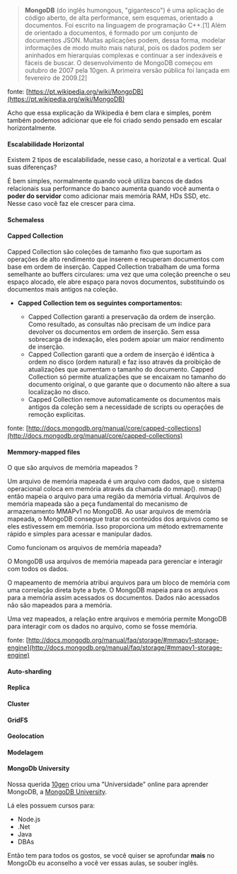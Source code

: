 > **MongoDB** (do inglês humongous, "gigantesco") é uma aplicação de código aberto, de alta performance, sem esquemas, orientado a documentos. Foi escrito na linguagem de programação C++.[1] Além de orientado a documentos, é formado por um conjunto de documentos JSON. Muitas aplicações podem, dessa forma, modelar informações de modo muito mais natural, pois os dados podem ser aninhados em hierarquias complexas e continuar a ser indexáveis e fáceis de buscar.
O desenvolvimento de MongoDB começou em outubro de 2007 pela 10gen. A primeira versão pública foi lançada em fevereiro de 2009.[2]

fonte: [https://pt.wikipedia.org/wiki/MongoDB](https://pt.wikipedia.org/wiki/MongoDB)

Acho que essa explicação da Wikipedia é bem clara e simples, porém também podemos adicionar que ele foi criado sendo pensado em escalar horizontalmente.

#### Escalabilidade Horizontal

Existem 2 tipos de escalabilidade, nesse caso, a horizotal e a vertical. Qual suas diferenças?

É bem simples, normalmente quando você utiliza bancos de dados relacionais sua performance do banco aumenta quando você aumenta o **poder do servidor** como adicionar mais memória RAM, HDs SSD, etc. Nesse caso você faz ele crescer para cima.

#### Schemaless

#### Capped Collection

Capped Collection são coleções de tamanho fixo que suportam as operações de alto rendimento que inserem e recuperam documentos com base em ordem de inserção. Capped Collection trabalham de uma forma semelhante ao buffers circulares: uma vez que uma coleção preenche o seu espaço alocado, ele abre espaço para novos documentos, substituindo os documentos mais antigos na coleção.

 - **Capped Collection tem os seguintes comportamentos:**

     - Capped Collection garanti a preservação da ordem de inserção. Como resultado, as consultas não precisam de um índice para devolver os documentos em ordem de inserção. Sem essa sobrecarga de indexação, eles podem apoiar um maior rendimento de inserção.
     - Capped Collection garanti que a ordem de inserção é idêntica à ordem no disco (ordem natural) e faz isso através da proibição de atualizações que aumentam o tamanho do documento. Capped Collection só permite atualizações que se encaixam no tamanho do documento original, o que garante que o documento não altere a sua localização no disco.
     - Capped Collection remove automaticamente os documentos mais antigos da coleção sem a necessidade de scripts ou operações de remoção explícitas.

fonte: [http://docs.mongodb.org/manual/core/capped-collections](http://docs.mongodb.org/manual/core/capped-collections)

#### Memmory-mapped files

O que são arquivos de memória mapeados ? 

Um arquivo de memória mapeada é um arquivo com dados, que o sistema operacional coloca em memória através da chamada do mmap(). mmap() então mapeia o arquivo para uma região da memória virtual. Arquivos de memória mapeada são a peça fundamental do mecanismo de armazenamento 
MMAPv1 no MongoDB. Ao usar arquivos de memória mapeada, o MongoDB consegue tratar os conteúdos dos arquivos como se eles estivessem em memória. Isso proporciona um método extremamente rápido e simples para acessar e manipular dados.

Como funcionam os arquivos de memória mapeada?

O MongoDB usa arquivos de memória mapeada para gerenciar e interagir com todos os dados.

O mapeamento de memória atribui arquivos para um bloco de memória com uma correlação direta byte a byte. O MongoDB mapeia para os arquivos para a memória assim acessados os documentos. Dados não acessados não são mapeados para a memória.

Uma vez mapeados, a relação entre arquivos e memória permite MongoDB para interagir com os dados no arquivo, como se fosse memória.

fonte: [http://docs.mongodb.org/manual/faq/storage/#mmapv1-storage-engine](http://docs.mongodb.org/manual/faq/storage/#mmapv1-storage-engine)

#### Auto-sharding

#### Replica

#### Cluster

#### GridFS

#### Geolocation

#### Modelagem

#### MongoDb University

Nossa querida [10gen]() criou uma "Universidade" online para aprender MongoDB, a [MongoDB University](https://university.mongodb.com/).

Lá eles possuem cursos para:

- Node.js
- .Net
- Java
- DBAs

Então tem para todos os gostos, se você quiser se aprofundar **mais** no MongoDb eu aconselho a você ver essas aulas, se souber inglês.